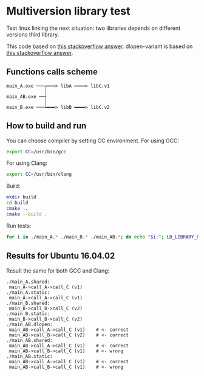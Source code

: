 # Multiversion library test
Test linux linking the next situation: two libraries depends on different versions third library.

This code based on [this stackoverflow answer](https://stackoverflow.com/a/44686776/1677270). dlopen-variant is based on [this stackoverflow answer](https://stackoverflow.com/a/3249833/1677270).

## Functions calls scheme

```
main_A.exe ───┮━━━> libA ━━━━> libC.v1
              │
main_AB.exe ──┤
              │
main_B.exe ───┶━━━> libB ━━━━> libC.v2
```


## How to build and run

You can choose compiler by setting CC environment.
For using GCC:
```bash
export CC=/usr/bin/gcc
```
For using Clang:
```bash
export CC=/usr/bin/clang
```

Build:
```bash
mkdir build
cd build
cmake ..
cmake --build .
```

Run tests:
```bash
for i in ./main_A.* ./main_B.* ./main_AB.*; do echo "$i:"; LD_LIBRARY_PATH=./A:./B:$LD_LIBRARY_PATH $i; do
```

## Results for Ubuntu 16.04.02

Result the same for both GCC and Clang:
```
./main_A.shared:
 main_A->call_A->call_C (v1)
./main_A.static:
 main_A->call_A->call_C (v1)
./main_B.shared:
 main_B->call_B->call_C (v2)
./main_B.static:
 main_B->call_B->call_C (v2)
./main_AB.dlopen:
 main_AB->call_A->call_C (v1)    # <- correct
 main_AB->call_B->call_C (v2)    # <- correct
./main_AB.shared:
 main_AB->call_A->call_C (v1)    # <- correct
 main_AB->call_B->call_C (v1)    # <- wrong
./main_AB.static:
 main_AB->call_A->call_C (v1)    # <- correct
 main_AB->call_B->call_C (v1)    # <- wrong
 ```
